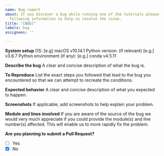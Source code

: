 ```yaml
---
name: Bug report
about: If you discover a bug while running one of the tutorials please provide the
  following information to help us resolve the issue.
title: "[BUG]"
labels: bug
assignees: ''

---
```


**System setup**
OS: [e.g] macOS v10.14.1
Python version: (if relevant) [e.g.] v3.6.7
Python environment (if any): [e.g.] conda v4.5.11

**Describe the bug**
A clear and concise description of what the bug is.

**To Reproduce**
List the exact steps you followed that lead to the bug you encountered so that we can attempt to recreate the conditions.

**Expected behavior**
A clear and concise description of what you expected to happen.

**Screenshots**
If applicable, add screenshots to help explain your problem.

**Module and lines involved**
If you are aware of the source of the bug we would very much appreciate if you could provide the module(s) and line number(s) affected. This will enable us to more rapidly fix the problem.

**Are you planning to submit a Pull Request?**
- [ ] Yes
- [X] No
